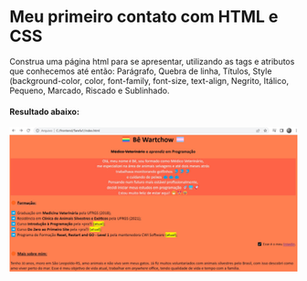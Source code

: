 # Meu primeiro contato com HTML e CSS

Construa uma página html para se apresentar, utilizando as tags e atributos que conhecemos até então: Parágrafo, Quebra de linha, Títulos, Style
(background-color, color, font-family, font-size, text-align, Negrito, Itálico, Pequeno, Marcado, Riscado e Sublinhado.
<br>
#### Resultado abaixo:

<img src="https://github.com/BWartchow/maispraTI_HappyCode/blob/main/Tarefa01/Tarefa01-fotonavegador.jpg">
